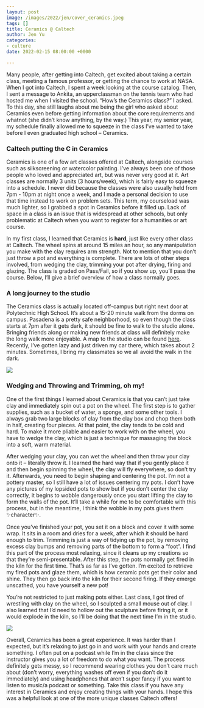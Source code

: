 ```yaml
---
layout: post
image: /images/2022/jen/cover_ceramics.jpeg
tags: []
title: Ceramics @ Caltech
author: Jen Yu
categories:
- culture
date: 2022-02-15 08:00:00 +0000

---
```

Many people, after getting into Caltech, get excited about taking a certain class, meeting a famous professor, or getting the chance to work at NASA. When I got into Caltech, I spent a week looking at the course catalog. Then, I sent a message to Ankita, an upperclassman on the tennis team who had hosted me when I visited the school. “How’s the Ceramics class?” I asked. To this day, she still laughs about me being the girl who asked about Ceramics even before getting information about the core requirements and whatnot (she didn’t know anything, by the way.) This year, my senior year, my schedule finally allowed me to squeeze in the class I’ve wanted to take before I even graduated high school – Ceramics.

### Caltech putting the C in Ceramics

Ceramics is one of a few art classes offered at Caltech, alongside courses such as silkscreening or watercolor painting. I’ve always been one of those people who loved and appreciated art, but was never very good at it. Art classes are normally 3 units (3 hours/week), which is fairly easy to squeeze into a schedule. I never did because the classes were also usually held from 7pm - 10pm at night once a week, and I made a personal decision to use that time instead to work on problem sets. This term, my courseload was much lighter, so I grabbed a spot in Ceramics before it filled up. Lack of space in a class is an issue that is widespread at other schools, but only problematic at Caltech when you want to register for a humanities or art course.

In my first class, I learned that Ceramics is **hard**, just like every other class at Caltech. The wheel spins at around 15 miles an hour, so any manipulation you make with the clay requires arm strength. Not to mention that you don’t just throw a pot and everything is complete. There are lots of other steps involved, from wedging the clay, trimming your pot after drying, firing and glazing. The class is graded on Pass/Fail, so if you show up, you’ll pass the course. Below, I’ll give a brief overview of how a class normally goes.

### A long journey to the studio

The Ceramics class is actually located off-campus but right next door at Polytechnic High School. It’s about a 15-20 minute walk from the dorms on campus. Pasadena is a pretty safe neighborhood, so even though the class starts at 7pm after it gets dark, it should be fine to walk to the studio alone. Bringing friends along or making new friends at class will definitely make the long walk more enjoyable. A map to the studio can be found [here](https://pva.caltech.edu/visualarts/ceramics). Recently, I’ve gotten lazy and just driven my car there, which takes about 2 minutes. Sometimes, I bring my classmates so we all avoid the walk in the dark.

![](/images/2022/jen/wheel.jpeg)

### Wedging and Throwing and Trimming, oh my!

One of the first things I learned about Ceramics is that you can’t just take clay and immediately spin out a pot on the wheel. The first step is to gather supplies, such as a bucket of water, a sponge, and some other tools. I always grab two large blocks of clay from the clay box and chop them both in half, creating four pieces. At that point, the clay tends to be cold and hard. To make it more pliable and easier to work with on the wheel, you have to wedge the clay, which is just a technique for massaging the block into a soft, warm material.

After wedging your clay, you can wet the wheel and then throw your clay onto it – literally throw it. I learned the hard way that if you gently place it and then begin spinning the wheel, the clay will fly everywhere, so don’t try it. Afterwards, you need to begin shaping and centering the pot. I’m not a pottery master, so I still have a lot of issues centering my pots. I don’t have any pictures of my lopsided pots to show but if you don’t center the clay correctly, it begins to wobble dangerously once you start lifting the clay to form the walls of the pot. It’ll take a while for me to be comfortable with this process, but in the meantime, I think the wobble in my pots gives them ✨character✨.

Once you’ve finished your pot, you set it on a block and cover it with some wrap. It sits in a room and dries for a week, after which it should be hard enough to trim. Trimming is just a way of tidying up the pot, by removing excess clay bumps and removing parts of the bottom to form a “foot”. I find this part of the process most relaxing, since it cleans up my creations so that they’re semi-presentable. After this step, the pots normally get fired in the kiln for the first time. That’s as far as I’ve gotten. I’m excited to retrieve my fired pots and glaze them, which is how ceramic pots get their color and shine. They then go back into the kiln for their second firing. If they emerge unscathed, you have yourself a new pot!

You’re not restricted to just making pots either. Last class, I got tired of wrestling with clay on the wheel, so I sculpted a small mouse out of clay. I also learned that I’d need to hollow out the sculpture before firing it, or it would explode in the kiln, so I’ll be doing that the next time I’m in the studio.

![](/images/2022/jen/mouse.jpeg)

Overall, Ceramics has been a great experience. It was harder than I expected, but it’s relaxing to just go in and work with your hands and create something. I often put on a podcast while I’m in the class since the instructor gives you a lot of freedom to do what you want. The process definitely gets messy, so I recommend wearing clothes you don’t care much about (don’t worry, everything washes off even if you don’t do it immediately) and using headphones that aren’t super fancy if you want to listen to music/a podcast or something. Take this class if you have any interest in Ceramics and enjoy creating things with your hands. I hope this was a helpful look at one of the more unique classes Caltech offers!
